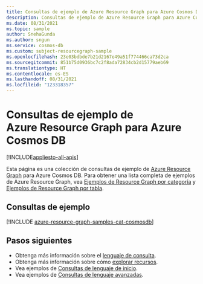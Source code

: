 ```yaml
---
title: Consultas de ejemplo de Azure Resource Graph para Azure Cosmos DB
description: Consultas de ejemplo de Azure Resource Graph para Azure Cosmos DB en las que se muestra el uso de tipos de recursos y tablas para acceder a recursos y propiedades relacionados con Azure Cosmos DB.
ms.date: 08/31/2021
ms.topic: sample
author: SnehaGunda
ms.author: sngun
ms.service: cosmos-db
ms.custom: subject-resourcegraph-sample
ms.openlocfilehash: 23e03bdbde7b21d2167e49a51f774466ca73d2ca
ms.sourcegitcommit: 851b75d0936bc7c2f8ada72834cb2d15779aeb69
ms.translationtype: HT
ms.contentlocale: es-ES
ms.lasthandoff: 08/31/2021
ms.locfileid: "123318357"
---
```

# <a name="azure-resource-graph-sample-queries-for-azure-cosmos-db"></a>Consultas de ejemplo de Azure Resource Graph para Azure Cosmos DB
[!INCLUDE[appliesto-all-apis](includes/appliesto-all-apis.md)]

Esta página es una colección de consultas de ejemplo de [Azure Resource Graph](../governance/resource-graph/overview.md) para Azure Cosmos DB. Para obtener una lista completa de ejemplos de Azure Resource Graph, vea [Ejemplos de Resource Graph por categoría](../governance/resource-graph/samples/samples-by-category.md) y [Ejemplos de Resource Graph por tabla](../governance/resource-graph/samples/samples-by-table.md).

## <a name="sample-queries"></a>Consultas de ejemplo

[!INCLUDE [azure-resource-graph-samples-cat-cosmosdb](../../includes/resource-graph/samples/bycat/azure-cosmos-db.md)]

## <a name="next-steps"></a>Pasos siguientes

- Obtenga más información sobre el [lenguaje de consulta](../governance/resource-graph/concepts/query-language.md).
- Obtenga más información sobre cómo [explorar recursos](../governance/resource-graph/concepts/explore-resources.md).
- Vea ejemplos de [Consultas de lenguaje de inicio](../governance/resource-graph/samples/starter.md).
- Vea ejemplos de [Consultas de lenguaje avanzadas](../governance/resource-graph/samples/advanced.md).
